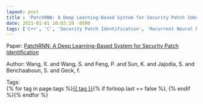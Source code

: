 ```yaml
---
layout: post
title : 'PatchRNN: A Deep Learning-Based System for Security Patch Identification'
date: 2021-01-01 10:03:19 -0500
tags: ['C++', 'C', 'Security Patch Identification', 'Recurrent Neural Network', 'Tokenizer']
---
```

Paper: [PatchRNN: A Deep Learning-Based System for Security Patch Identification](https://ieeexplore.ieee.org/stamp/stamp.jsp?arnumber=9652940)

Author: Wang, X. and Wang, S. and Feng, P. and Sun, K. and Jajodia, S. and Benchaaboun, S. and Geck, f.




 Tags:  
        <span>{% for tag in page.tags %}<a href="/tags/#{{ tag | slugify }}">{{ tag }}</a>{% if forloop.last == false %}, {% endif %}{% endfor %}</span>
